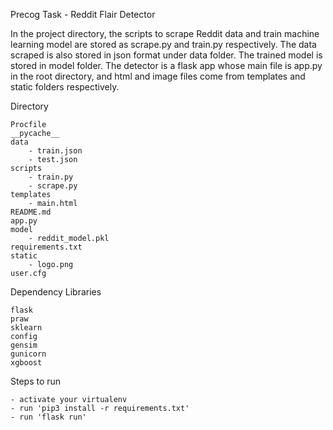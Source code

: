 Precog Task - Reddit Flair Detector

In the project directory, the scripts to scrape Reddit data and train machine learning model are stored as scrape.py and train.py respectively. 
The data scraped is also stored in json format under data folder. The trained model is stored in model folder.
The detector is a flask app whose main file is app.py in the root directory, and html and image files come from templates and static folders respectively. 

Directory

	Procfile
	__pycache__
	data
		- train.json
		- test.json
	scripts
		- train.py
		- scrape.py
	templates
		- main.html
	README.md
	app.py
	model
		- reddit_model.pkl
	requirements.txt
	static
		- logo.png
	user.cfg


Dependency Libraries 

	flask
	praw
	sklearn
	config
	gensim
	gunicorn
	xgboost

Steps to run

	- activate your virtualenv
	- run 'pip3 install -r requirements.txt'
	- run 'flask run'

